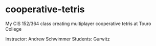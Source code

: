 cooperative-tetris
==================

My CIS 152/364 class creating multiplayer cooperative tetris at Touro College

Instructor: Andrew Schwimmer
Students: Gurwitz